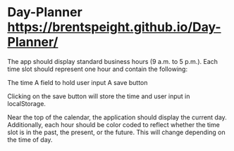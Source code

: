 # Day-Planner https://brentspeight.github.io/Day-Planner/
The app should display standard business hours (9 a.m. to 5 p.m.). Each time slot should represent one hour and contain the following:


The time
A field to hold user input
A save button


Clicking on the save button will store the time and user input in localStorage.

Near the top of the calendar, the application should display the current day. Additionally, each hour should be color coded to reflect whether the time slot is in the past, the present, or the future. This will change depending on the time of day.

